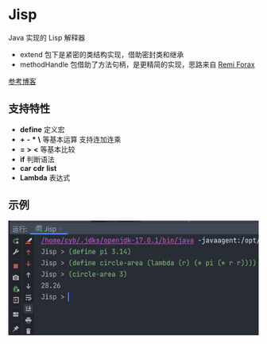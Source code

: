 # Jisp

Java 实现的 Lisp 解释器

* extend 包下是紧密的类结构实现，借助密封类和继承
* methodHandle 包借助了方法句柄，是更精简的实现，思路来自 [Remi Forax](https://forax.github.io/2014-06-01-e733e6af6114eff55149-lispy_in_java.html)

[参考博客](http://norvig.com/lispy.html)

## 支持特性
* **define** 定义宏
* **\+** **-** **\*** **\\** 等基本运算 支持连加连乘
* **=** **>** **<** 等基本比较
* **if** 判断语法
* **car** **cdr** **list**
* **Lambda** 表达式

## 示例
![示例](src/main/resources/Jisp示例.png)